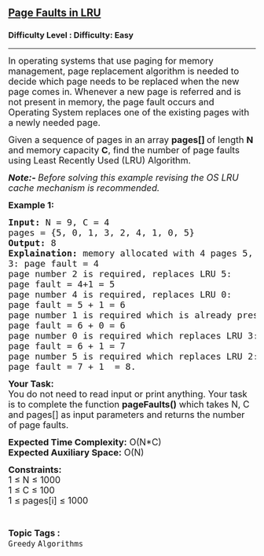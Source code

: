 <h2><a href="https://www.geeksforgeeks.org/problems/page-faults-in-lru5603/1?page=2&difficulty=Easy&status=unsolved,attempted&sprint=a663236c31453b969852f9ea22507634&sortBy=accuracy">Page Faults in LRU</a></h2><h3>Difficulty Level : Difficulty: Easy</h3><hr><div class="problems_problem_content__Xm_eO"><p><span style="font-size:18px">In operating systems that use paging for memory management, page replacement algorithm is needed to decide which page needs to be replaced when the new page comes in. Whenever a new page is referred and is not present in memory, the page fault occurs and Operating System replaces one of the existing pages with a newly needed page. </span></p>

<p><span style="font-size:18px">Given a sequence of pages in an array <strong>pages[] </strong>of length <strong>N</strong> and memory capacity <strong>C</strong>, find the number of page faults using Least Recently Used (LRU) Algorithm.&nbsp;</span></p>

<p><span style="font-size:18px"><em><strong>Note:- </strong>Before solving this example revising the OS LRU cache mechanism is recommended.</em></span></p>

<p><strong><span style="font-size:18px">Example 1:</span></strong></p>

<pre><span style="font-size:18px"><strong>Input:</strong> N = 9, C = 4
pages = {5, 0, 1, 3, 2, 4, 1, 0, 5}
<strong>Output:</strong> 8
<strong>Explaination:</strong> memory allocated with 4 pages 5, 0, 1, 
3: page fault = 4
page number 2 is required, replaces LRU 5: 
page fault = 4+1 = 5
page number 4 is required, replaces LRU 0: 
page fault = 5 + 1 = 6
page number 1 is required which is already present: 
page fault = 6 + 0 = 6
page number 0 is required which replaces LRU 3: 
page fault = 6 + 1 = 7
page number 5 is required which replaces LRU 2: 
page fault = 7 + 1  = 8.</span></pre>

<p><span style="font-size:18px"><strong>Your Task:</strong><br>
You do not need to read input or print anything. Your task is to complete the function <strong>pageFaults()</strong> which takes N, C and pages[] as input parameters and returns the number of page faults.</span></p>

<p><span style="font-size:18px"><strong>Expected Time Complexity:</strong> O(N*C)<br>
<strong>Expected Auxiliary Space:</strong> O(N)</span></p>

<p><span style="font-size:18px"><strong>Constraints:</strong><br>
1 ≤ N ≤ 1000<br>
1 ≤ C ≤ 100<br>
1&nbsp;≤ pages[i]&nbsp;≤ 1000</span></p>
</div><br><p><span style=font-size:18px><strong>Topic Tags : </strong><br><code>Greedy</code>&nbsp;<code>Algorithms</code>&nbsp;